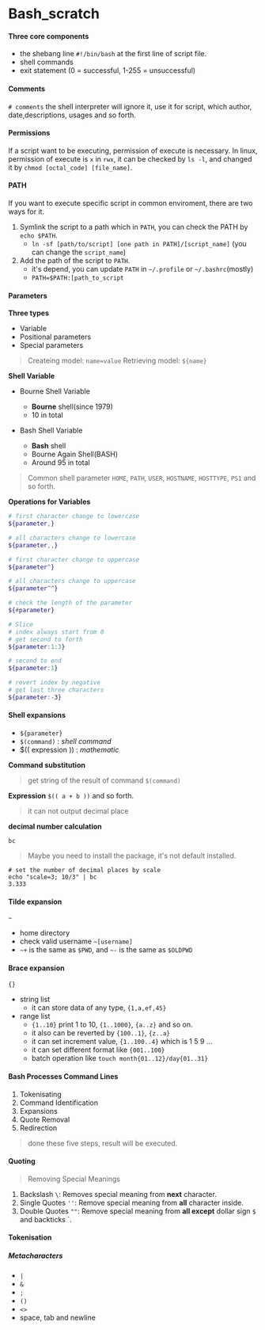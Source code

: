 # Bash\_scratch

#### Three core components
- the shebang line `#!/bin/bash` at the first line of script file.
- shell commands
- exit statement (0 = successful, 1-255 = unsuccessful)

#### Comments
`# comments` the shell interpreter will ignore it, use it for script, which author, date,descriptions, usages and so forth.

#### Permissions
If a script want to be executing, permission of execute is necessary.
In linux, permission of execute is `x` in `rwx`, it can be checked by `ls -l`, and changed it by `chmod [octal_code] [file_name]`.

#### PATH
If you want to execute specific script in common enviroment, there are two ways for it.
1. Symlink the script to a path which in `PATH`, you can check the PATH by `echo $PATH`.
	- `ln -sf [path/to/script] [one path in PATH]/[script_name]` (you can change the `script_name`)
2. Add the path of the script to `PATH`.
	- it's depend, you can update `PATH` in `~/.profile` or `~/.bashrc`(mostly)
	- `PATH=$PATH:[path_to_script`

#### Parameters
**Three types**
- Variable
- Positional parameters
- Special parameters

> Createing model: `name=value`
> Retrieving model: `${name}`

**Shell Variable**
- Bourne Shell Variable
  - **Bourne** shell(since 1979)
  - 10 in total

- Bash Shell Variable
  - **Bash** shell
  - Bourne Again Shell(BASH)
  - Around 95 in total

> Common shell parameter
> `HOME`, `PATH`, `USER`, `HOSTNAME`, `HOSTTYPE`, `PS1` and so forth.

**Operations for Variables**
```bash
# first character change to lowercase
${parameter,}

# all characters change to lowercase
${parameter,,}

# first character change to uppercase
${parameter^}

# all characters change to uppercase
${parameter^^}

# check the length of the parameter
${#parameter}

# Slice
# index always start from 0
# get second to forth
${parameter:1:3}

# second to end
${parameter:1}

# revert index by negative
# get last three characters
${parameter:-3}
```

#### Shell expansions
- `${parameter}`
- `$(command)` : _shell command_
- $(( expression )) : _mathematic_

**Command substitution**

> get string of the result of command 
`$(command)`

**Expression**
`$(( a + b ))` and so forth.
> it can not output decimal place

**decimal number calculation**

`bc`
> Maybe you need to install the package, it's not default installed.
```shell
# set the number of decimal places by scale
echo "scale=3; 10/3" | bc
3.333
```

#### Tilde expansion
`~`
- home directory
- check valid username `~[username]`
- `~+` is the same as `$PWD`, and `~-` is the same as `$OLDPWD`

#### Brace expansion
`{}`
- string list
  - it can store data of any type, `{1,a,ef,45}` 
- range list
  - `{1..10}` print 1 to 10, `{1..1000}`, `{a..z}` and so on.
  - it also can be reverted by `{100..1}`, `{z..a}`
  - it can set increment value, `{1..100..4}` which is 1 5 9 ... 
  - it can set different format like `{001..100}`
  - batch operation like `touch month{01..12}/day{01..31}`

#### Bash Processes Command Lines
1. Tokenisating
2. Command Identification
3. Expansions
4. Quote Removal
5. Redirection
> done these five steps, result will be executed.

#### Quoting
> Removing Special Meanings
1. Backslash `\`: Removes special meaning from **next** character.
2. Single Quotes `''`: Remove special meaning from **all** character inside.
3. Double Quotes `""`: Remove special meaning from **all except** dollar sign `$` and backticks `.

#### Tokenisation
##### Metacharacters
- `|`
- `&`
- `;`
- `()`
- `<>`
- space, tab and newline




